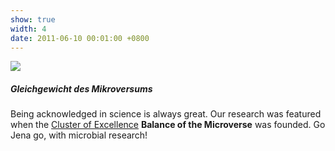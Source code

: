 ```yaml
---
show: true
width: 4
date: 2011-06-10 00:01:00 +0800
---
```

<div>
  <img data-src="{{ 'assets/images/photos/Gleichgewicht.png' | relative_url }}" class="lazy w-100 rounded" src="{{ '/assets/images/empty_300x200.png' | relative_url }}">
  <div class="card-body">
     <h5>Gleichgewicht des Mikroversums</h5>
    <p class="card-text">
      Being acknowledged in science is always great. Our research was featured when the <a href="https://www.microverse-cluster.de/" target="_blank">Cluster of Excellence</a>
      <strong>Balance of the Microverse</strong> was founded. Go Jena go, with microbial research!
         </p>
  </div>
</div>
